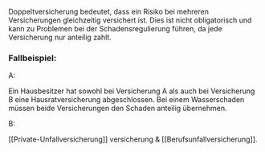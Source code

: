 Doppeltversicherung bedeutet, dass ein Risiko bei mehreren Versicherungen gleichzeitig versichert ist. Dies ist nicht obligatorisch und kann zu Problemen bei der Schadensregulierung führen, da jede Versicherung nur anteilig zahlt.
### **Fallbeispiel:** 
A:

Ein Hausbesitzer hat sowohl bei Versicherung A als auch bei Versicherung B eine Hausratversicherung abgeschlossen. Bei einem Wasserschaden müssen beide Versicherungen den Schaden anteilig übernehmen.

B:

[[Private-Unfallversicherung]]  versicherung & [[Berufsunfallversicherung]].